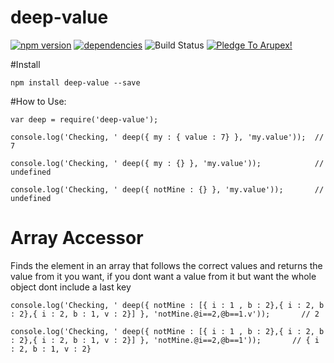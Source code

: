 # deep-value


[![npm version](https://badge.fury.io/js/deep-value.svg)](https://badge.fury.io/js/deep-value) [![dependencies](https://david-dm.org/arupex/deep-value.svg)](http://github.com/arupex/deep-value) ![Build Status](https://api.travis-ci.org/arupex/deep-value.svg?branch=master) <a href='https://pledgie.com/campaigns/31873'><img alt='Pledge To Arupex!' src='https://pledgie.com/campaigns/31873.png?skin_name=chrome' border='0' ></a>

#Install

    npm install deep-value --save


#How to Use:

    var deep = require('deep-value');

    console.log('Checking, ' deep({ my : { value : 7} }, 'my.value'));  // 7

    console.log('Checking, ' deep({ my : {} }, 'my.value'));            // undefined

    console.log('Checking, ' deep({ notMine : {} }, 'my.value'));       // undefined


# Array Accessor
Finds the element in an array that follows the correct values and returns the value from it you want, if you dont want a value from it but want the whole object dont include a last key

    console.log('Checking, ' deep({ notMine : [{ i : 1 , b : 2},{ i : 2, b : 2},{ i : 2, b : 1, v : 2}] }, 'notMine.@i==2,@b==1.v'));       // 2

    console.log('Checking, ' deep({ notMine : [{ i : 1 , b : 2},{ i : 2, b : 2},{ i : 2, b : 1, v : 2}] }, 'notMine.@i==2,@b==1'));       // { i : 2, b : 1, v : 2}